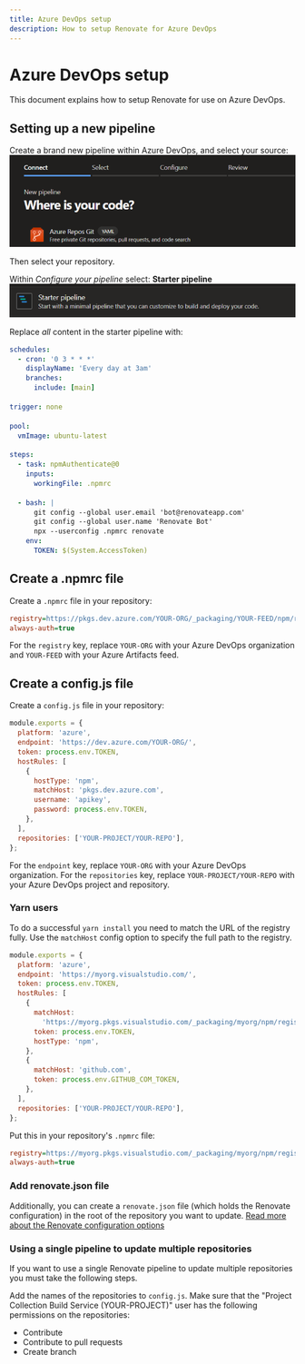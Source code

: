 ```yaml
---
title: Azure DevOps setup
description: How to setup Renovate for Azure DevOps
---
```


# Azure DevOps setup

This document explains how to setup Renovate for use on Azure DevOps.

## Setting up a new pipeline

Create a brand new pipeline within Azure DevOps, and select your source:
![Azure DevOps create new pipeline](assets/images/azure-devops-setup-1.png)

Then select your repository.

Within _Configure your pipeline_ select: **Starter pipeline**
![Azure DevOps starter pipeline template](assets/images/azure-devops-setup-2.png)

Replace _all_ content in the starter pipeline with:

```yaml
schedules:
  - cron: '0 3 * * *'
    displayName: 'Every day at 3am'
    branches:
      include: [main]

trigger: none

pool:
  vmImage: ubuntu-latest

steps:
  - task: npmAuthenticate@0
    inputs:
      workingFile: .npmrc

  - bash: |
      git config --global user.email 'bot@renovateapp.com'
      git config --global user.name 'Renovate Bot'
      npx --userconfig .npmrc renovate
    env:
      TOKEN: $(System.AccessToken)
```

## Create a .npmrc file

Create a `.npmrc` file in your repository:

```ini
registry=https://pkgs.dev.azure.com/YOUR-ORG/_packaging/YOUR-FEED/npm/registry/
always-auth=true
```

For the `registry` key, replace `YOUR-ORG` with your Azure DevOps organization and `YOUR-FEED` with your Azure Artifacts feed.

## Create a config.js file

Create a `config.js` file in your repository:

```javascript
module.exports = {
  platform: 'azure',
  endpoint: 'https://dev.azure.com/YOUR-ORG/',
  token: process.env.TOKEN,
  hostRules: [
    {
      hostType: 'npm',
      matchHost: 'pkgs.dev.azure.com',
      username: 'apikey',
      password: process.env.TOKEN,
    },
  ],
  repositories: ['YOUR-PROJECT/YOUR-REPO'],
};
```

For the `endpoint` key, replace `YOUR-ORG` with your Azure DevOps organization.
For the `repositories` key, replace `YOUR-PROJECT/YOUR-REPO` with your Azure DevOps project and repository.

### Yarn users

To do a successful `yarn install` you need to match the URL of the registry fully.
Use the `matchHost` config option to specify the full path to the registry.

```javascript
module.exports = {
  platform: 'azure',
  endpoint: 'https://myorg.visualstudio.com/',
  token: process.env.TOKEN,
  hostRules: [
    {
      matchHost:
        'https://myorg.pkgs.visualstudio.com/_packaging/myorg/npm/registry/',
      token: process.env.TOKEN,
      hostType: 'npm',
    },
    {
      matchHost: 'github.com',
      token: process.env.GITHUB_COM_TOKEN,
    },
  ],
  repositories: ['YOUR-PROJECT/YOUR-REPO'],
};
```

Put this in your repository's `.npmrc` file:

```ini
registry=https://myorg.pkgs.visualstudio.com/_packaging/myorg/npm/registry/
always-auth=true
```

### Add renovate.json file

Additionally, you can create a `renovate.json` file (which holds the Renovate configuration) in the root of the repository you want to update.
[Read more about the Renovate configuration options](https://docs.renovatebot.com/configuration-options/)

### Using a single pipeline to update multiple repositories

If you want to use a single Renovate pipeline to update multiple repositories you must take the following steps.

Add the names of the repositories to `config.js`.
Make sure that the "Project Collection Build Service (YOUR-PROJECT)" user has the following permissions on the repositories:

- Contribute
- Contribute to pull requests
- Create branch
